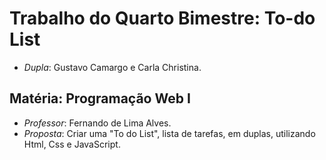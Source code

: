 # Trabalho do Quarto Bimestre: To-do List
- *Dupla*: Gustavo Camargo e Carla Christina.
## Matéria: Programação Web I
- *Professor*: Fernando de Lima Alves.
- *Proposta*: Criar uma "To do List", lista de tarefas, em duplas, utilizando Html, Css e JavaScript.
